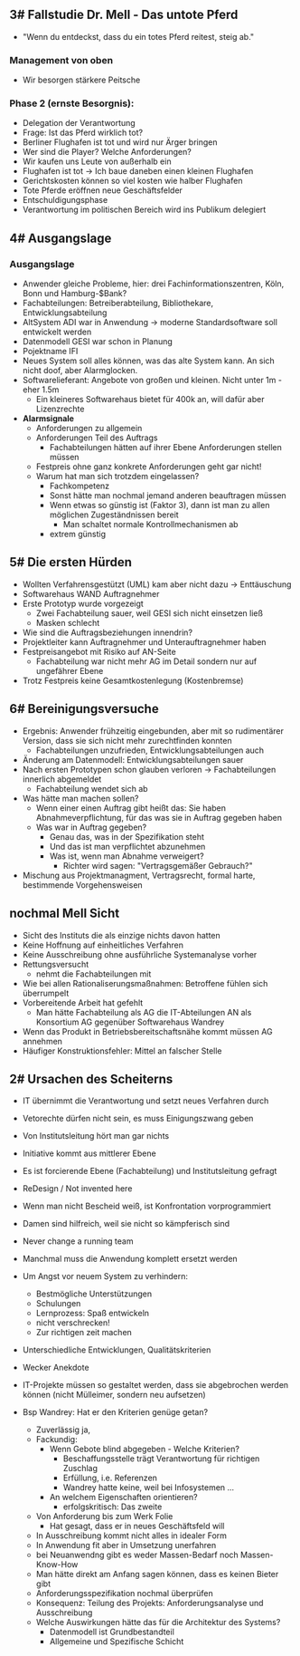 ## 3# Fallstudie Dr. Mell - Das untote Pferd
* "Wenn du entdeckst, dass du ein totes Pferd reitest, steig ab."

### Management von oben
* Wir besorgen stärkere Peitsche

### Phase 2 (ernste Besorgnis):
* Delegation der Verantwortung
* Frage: Ist das Pferd wirklich tot?
* Berliner Flughafen ist tot und wird nur Ärger bringen
* Wer sind die Player? Welche Anforderungen?
* Wir kaufen uns Leute von außerhalb ein
* Flughafen ist tot -> Ich baue daneben einen kleinen Flughafen
* Gerichtskosten können so viel kosten wie halber Flughafen
* Tote Pferde eröffnen neue Geschäftsfelder
* Entschuldigungsphase
* Verantwortung im politischen Bereich wird ins Publikum delegiert

## 4# Ausgangslage
### Ausgangslage
* Anwender gleiche Probleme, hier: drei Fachinformationszentren, Köln, Bonn und Hamburg-$Bank?
* Fachabteilungen: Betreiberabteilung, Bibliothekare, Entwicklungsabteilung
* AltSystem ADI war in Anwendung -> moderne Standardsoftware soll entwickelt werden
* Datenmodell GESI war schon in Planung
* Pojektname IFI
* Neues System soll alles können, was das alte System kann. An sich nicht doof, aber Alarmglocken.
* Softwarelieferant: Angebote von großen und kleinen. Nicht unter 1m - eher 1.5m
    * Ein kleineres Softwarehaus bietet für 400k an, will dafür aber Lizenzrechte
* **Alarmsignale**
    * Anforderungen zu allgemein
    * Anforderungen Teil des Auftrags
        * Fachabteilungen hätten auf ihrer Ebene Anforderungen stellen müssen
    * Festpreis ohne ganz konkrete Anforderungen geht gar nicht!
    * Warum hat man sich trotzdem eingelassen?
        * Fachkompetenz
        * Sonst hätte man nochmal jemand anderen beauftragen müssen
        * Wenn etwas so günstig ist (Faktor 3), dann ist man zu allen möglichen Zugeständnissen bereit
            * Man schaltet normale Kontrollmechanismen ab
        * extrem günstig

## 5# Die ersten Hürden
* Wollten Verfahrensgestützt (UML) kam aber nicht dazu -> Enttäuschung
* Softwarehaus WAND Auftragnehmer
* Erste Prototyp wurde vorgezeigt
    * Zwei Fachabteilung sauer, weil GESI sich nicht einsetzen ließ
    * Masken schlecht
* Wie sind die Auftragsbeziehungen innendrin?
* Projektleiter kann Auftragnehmer und Unterauftragnehmer haben
* Festpreisangebot mit Risiko auf AN-Seite
    * Fachabteilung war nicht mehr AG im Detail sondern nur auf ungefährer Ebene
* Trotz Festpreis keine Gesamtkostenlegung (Kostenbremse)

## 6# Bereinigungsversuche
* Ergebnis: Anwender frühzeitig eingebunden, aber mit so rudimentärer Version, dass sie sich nicht mehr zurechtfinden konnten
    * Fachabteilungen unzufrieden, Entwicklungsabteilungen auch
* Änderung am Datenmodell: Entwicklungsabteilungen sauer
* Nach ersten Prototypen schon glauben verloren -> Fachabteilungen innerlich abgemeldet
    * Fachabteilung wendet sich ab
* Was hätte man machen sollen?
    * Wenn einer einen Auftrag gibt heißt das: Sie haben Abnahmeverpflichtung, für das was sie in Auftrag gegeben haben
    * Was war in Auftrag gegeben?
        * Genau das, was in der Spezifikation steht
        * Und das ist man verpflichtet abzunehmen
        * Was ist, wenn man Abnahme verweigert?
            * Richter wird sagen: "Vertragsgemäßer Gebrauch?"
* Mischung aus Projektmanagment, Vertragsrecht, formal harte, bestimmende Vorgehensweisen

## nochmal Mell Sicht
* Sicht des Instituts die als einzige nichts davon hatten
* Keine Hoffnung auf einheitliches Verfahren
* Keine Ausschreibung ohne ausführliche Systemanalyse vorher
* Rettungsversucht
    * nehmt die Fachabteilungen mit
* Wie bei allen Rationaliserungsmaßnahmen: Betroffene fühlen sich überrumpelt
* Vorbereitende Arbeit hat gefehlt
    * Man hätte Fachabteilung als AG die IT-Abteilungen AN als Konsortium AG gegenüber Softwarehaus Wandrey
* Wenn das Produkt in Betriebsbereitschaftsnähe kommt müssen AG annehmen
* Häufiger Konstruktionsfehler: Mittel an falscher Stelle

## 2# Ursachen des Scheiterns
* IT übernimmt die Verantwortung und setzt neues Verfahren durch
* Vetorechte dürfen nicht sein, es muss Einigungszwang geben
* Von Institutsleitung hört man gar nichts
* Initiative kommt aus mittlerer Ebene
* Es ist forcierende Ebene (Fachabteilung) und Institutsleitung gefragt
* ReDesign / Not invented here
* Wenn man nicht Bescheid weiß, ist Konfrontation vorprogrammiert
* Damen sind hilfreich, weil sie nicht so kämpferisch sind
* Never change a running team
* Manchmal muss die Anwendung komplett ersetzt werden
* Um Angst vor neuem System zu verhindern:
    * Bestmögliche Unterstützungen
    * Schulungen
    * Lernprozess: Spaß entwickeln
    * nicht verschrecken!
    * Zur richtigen zeit machen
* Unterschiedliche Entwicklungen, Qualitätskriterien
* Wecker Anekdote
* IT-Projekte müssen so gestaltet werden, dass sie abgebrochen werden können (nicht Mülleimer, sondern neu aufsetzen)

* Bsp Wandrey: Hat er den Kriterien genüge getan?
    * Zuverlässig ja, 
    * Fackundig:
        * Wenn Gebote blind abgegeben - Welche Kriterien?
            * Beschaffungsstelle trägt Verantwortung für richtigen Zuschlag
            * Erfüllung, i.e. Referenzen
            * Wandrey hatte keine, weil bei Infosystemen ...
        * An welchem Eigenschaften orientieren?
            * erfolgskritisch: Das zweite
    * Von Anforderung bis zum Werk Folie
        * Hat gesagt, dass er in neues Geschäftsfeld will
    * In Ausschreibung kommt nicht alles in idealer Form
    * In Anwendung fit aber in Umsetzung unerfahren
    * bei Neuanwendng gibt es weder Massen-Bedarf noch Massen-Know-How
    * Man hätte direkt am Anfang sagen können, dass es keinen Bieter gibt
    * Anforderungsspezifikation nochmal überprüfen
    * Konsequenz: Teilung des Projekts: Anforderungsanalyse und Ausschreibung
    * Welche Auswirkungen hätte das für die Architektur des Systems?
        * Datenmodell ist Grundbestandteil
        * Allgemeine und Spezifische Schicht